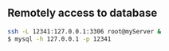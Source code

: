## Remotely access to database

```sh
ssh -L 12341:127.0.0.1:3306 root@myServer &
$ mysql -h 127.0.0.1 -p 12341
```
